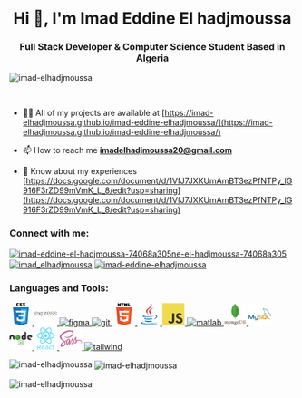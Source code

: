 <!--![MasterHead](https://c1.wallpaperflare.com/path/836/993/134/code-coding-web-development-9be9254d5b96c71b9b1e577ac88db786.jpg)-->
<h1 align="center">Hi 👋, I'm Imad Eddine El hadjmoussa</h1>
<h3 align="center">Full Stack Developer & Computer Science Student Based in Algeria</h3>

<p align="left"> <img src="https://komarev.com/ghpvc/?username=imad-elhadjmoussa&label=Profile%20views&color=0e75b6&style=flat" alt="imad-elhadjmoussa" /> </p>

<p align="left"> <a href="https://twitter.com/" target="blank"><img src="https://img.shields.io/twitter/follow/?logo=twitter&style=for-the-badge" alt="" /></a> </p>

- 👨‍💻 All of my projects are available at [https://imad-elhadjmoussa.github.io/imad-eddine-elhadjmoussa/](https://imad-elhadjmoussa.github.io/imad-eddine-elhadjmoussa/)

- 📫 How to reach me **imadelhadjmoussa20@gmail.com**

- 📄 Know about my experiences [https://docs.google.com/document/d/1VfJ7JXKUmAmBT3ezPfNTPy_lG916F3rZD99mVmK_L_8/edit?usp=sharing](https://docs.google.com/document/d/1VfJ7JXKUmAmBT3ezPfNTPy_lG916F3rZD99mVmK_L_8/edit?usp=sharing)

<h3 align="left">Connect with me:</h3>
<p align="left">
<a href="https://www.linkedin.com/in/imad-eddine-el-hadjmoussa-74068a305/" target="blank"><img align="center" src="https://raw.githubusercontent.com/rahuldkjain/github-profile-readme-generator/master/src/images/icons/Social/linked-in-alt.svg" alt="imad-eddine-el-hadjmoussa-74068a305ne-el-hadjmoussa-74068a305" height="30" width="40" /></a>
<a href="https://instagram.com/imad_elhadjmoussa" target="blank"><img align="center" src="https://raw.githubusercontent.com/rahuldkjain/github-profile-readme-generator/master/src/images/icons/Social/instagram.svg" alt="imad_elhadjmoussa" height="30" width="40" /></a>
<a href="https://www.leetcode.com/imad-eddine-elhadjmoussa" target="blank"><img align="center" src="https://raw.githubusercontent.com/rahuldkjain/github-profile-readme-generator/master/src/images/icons/Social/leet-code.svg" alt="imad-eddine-elhadjmoussa" height="30" width="40" /></a>
</p>

<h3 align="left">Languages and Tools:</h3>
<p align="left"> <a href="https://www.w3schools.com/css/" target="_blank" rel="noreferrer"> <img src="https://raw.githubusercontent.com/devicons/devicon/master/icons/css3/css3-original-wordmark.svg" alt="css3" width="40" height="40"/> </a> <a href="https://expressjs.com" target="_blank" rel="noreferrer"> <img src="https://raw.githubusercontent.com/devicons/devicon/master/icons/express/express-original-wordmark.svg" alt="express" width="40" height="40"/> </a> <a href="https://www.figma.com/" target="_blank" rel="noreferrer"> <img src="https://www.vectorlogo.zone/logos/figma/figma-icon.svg" alt="figma" width="40" height="40"/> </a> <a href="https://git-scm.com/" target="_blank" rel="noreferrer"> <img src="https://www.vectorlogo.zone/logos/git-scm/git-scm-icon.svg" alt="git" width="40" height="40"/> </a> <a href="https://www.w3.org/html/" target="_blank" rel="noreferrer"> <img src="https://raw.githubusercontent.com/devicons/devicon/master/icons/html5/html5-original-wordmark.svg" alt="html5" width="40" height="40"/> </a> <a href="https://www.java.com" target="_blank" rel="noreferrer"> <img src="https://raw.githubusercontent.com/devicons/devicon/master/icons/java/java-original.svg" alt="java" width="40" height="40"/> </a> <a href="https://developer.mozilla.org/en-US/docs/Web/JavaScript" target="_blank" rel="noreferrer"> <img src="https://raw.githubusercontent.com/devicons/devicon/master/icons/javascript/javascript-original.svg" alt="javascript" width="40" height="40"/> </a> <a href="https://www.mathworks.com/" target="_blank" rel="noreferrer"> <img src="https://upload.wikimedia.org/wikipedia/commons/2/21/Matlab_Logo.png" alt="matlab" width="40" height="40"/> </a> <a href="https://www.mongodb.com/" target="_blank" rel="noreferrer"> <img src="https://raw.githubusercontent.com/devicons/devicon/master/icons/mongodb/mongodb-original-wordmark.svg" alt="mongodb" width="40" height="40"/> </a> <a href="https://www.mysql.com/" target="_blank" rel="noreferrer"> <img src="https://raw.githubusercontent.com/devicons/devicon/master/icons/mysql/mysql-original-wordmark.svg" alt="mysql" width="40" height="40"/> </a> <a href="https://nodejs.org" target="_blank" rel="noreferrer"> <img src="https://raw.githubusercontent.com/devicons/devicon/master/icons/nodejs/nodejs-original-wordmark.svg" alt="nodejs" width="40" height="40"/> </a> <a href="https://reactjs.org/" target="_blank" rel="noreferrer"> <img src="https://raw.githubusercontent.com/devicons/devicon/master/icons/react/react-original-wordmark.svg" alt="react" width="40" height="40"/> </a> <a href="https://sass-lang.com" target="_blank" rel="noreferrer"> <img src="https://raw.githubusercontent.com/devicons/devicon/master/icons/sass/sass-original.svg" alt="sass" width="40" height="40"/> </a> <a href="https://tailwindcss.com/" target="_blank" rel="noreferrer"> <img src="https://www.vectorlogo.zone/logos/tailwindcss/tailwindcss-icon.svg" alt="tailwind" width="40" height="40"/> </a> </p>

<p><img align="left" src="https://github-readme-stats.vercel.app/api/top-langs?username=imad-elhadjmoussa&show_icons=true&locale=en&layout=compact" alt="imad-elhadjmoussa" /></p>

<p>&nbsp;<img align="center" src="https://github-readme-stats.vercel.app/api?username=imad-elhadjmoussa&show_icons=true&locale=en" alt="imad-elhadjmoussa" /></p>

<p><img align="center" src="https://github-readme-streak-stats.herokuapp.com/?user=imad-elhadjmoussa&" alt="imad-elhadjmoussa" /></p>
